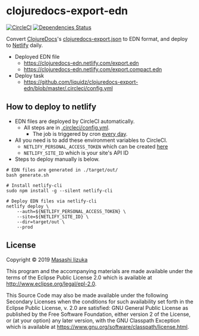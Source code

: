 # clojuredocs-export-edn
[![CircleCI](https://img.shields.io/circleci/project/github/clojure-emacs/clojuredocs-export-edn/master.svg)](https://circleci.com/gh/clojure-emacs/clojuredocs-export-edn)
[![Dependencies Status](https://versions.deps.co/clojure-emacs/clojuredocs-export-edn/status.svg)](https://versions.deps.co/clojure-emacs/clojuredocs-export-edn)


Convert [ClojureDocs](https://clojuredocs.org)'s [clojuredocs-export.json](https://clojuredocs.org/clojuredocs-export.json) to EDN format, and deploy to [Netlify](https://www.netlify.com) daily.

* Deployed EDN file
  * https://clojuredocs-edn.netlify.com/export.edn
  * https://clojuredocs-edn.netlify.com/export.compact.edn
* Deploy task
  * https://github.com/liquidz/clojuredocs-export-edn/blob/master/.circleci/config.yml

## How to deploy to netlify

* EDN files are deployed by CircleCI automatically.
  * All steps are in [.circleci/config.yml](.circleci/config.yml).
    * The job is triggered by cron [every day](https://github.com/liquidz/clojuredocs-export-edn/blob/b9edb899e0a5402fc82f43afa72cb61e047545bf/.circleci/config.yml#L48-L55).
* All you need is to add these environment variables to CircleCI.
  * `NETLIFY_PERSONAL_ACCESS_TOKEN` which can be created [here](https://app.netlify.com/user/applications#personal-access-tokens)
  * `NETLIFY_SITE_ID` which is your site's API ID
* Steps to deploy manually is below.
```console
# EDN files are generated in ./target/out/
bash generate.sh

# Install netlify-cli
sudo npm install -g --silent netlify-cli

# Deploy EDN files via netlify-cli
netlify deploy \
    --auth=${NETLIFY_PERSONAL_ACCESS_TOKEN} \
    --site=${NETLIFY_SITE_ID} \
    --dir=target/out \
    --prod
```

## License

Copyright © 2019 [Masashi Iizuka](https://twitter.com/uochan)

This program and the accompanying materials are made available under the
terms of the Eclipse Public License 2.0 which is available at
http://www.eclipse.org/legal/epl-2.0.

This Source Code may also be made available under the following Secondary
Licenses when the conditions for such availability set forth in the Eclipse
Public License, v. 2.0 are satisfied: GNU General Public License as published by
the Free Software Foundation, either version 2 of the License, or (at your
option) any later version, with the GNU Classpath Exception which is available
at https://www.gnu.org/software/classpath/license.html.
